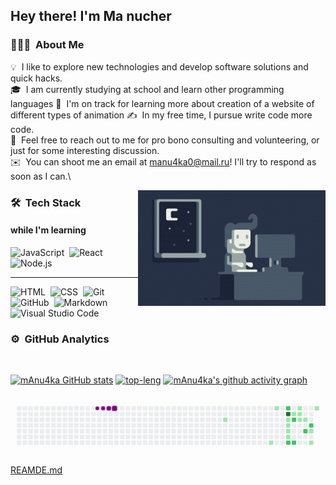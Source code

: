 
<h2>Hey there! I'm Ma   nucher </h2>

<!-- ## 👋 &nbsp;Hey there! I'm Aditya -->

### 👨🏻‍💻 &nbsp;About Me

💡 &nbsp;I like to explore new technologies and develop software solutions and quick hacks.\
🎓 &nbsp;I am currently studying at
school and learn other programming languages
🌱 &nbsp;I'm on track for learning more about creation of a website of different types of animation
✍️ &nbsp;In my free time, I pursue  write code more code.\
💬 &nbsp;Feel free to reach out to me for pro bono consulting and volunteering, or just for some interesting discussion.\
✉️ &nbsp;You can shoot me an email at manu4ka0@mail.ru! I'll try to respond as soon as I can.\


<img alt="Night Coding" src="https://raw.githubusercontent.com/AVS1508/AVS1508/master/assets/Night-Coding.gif" align="right"/>

### 🛠 &nbsp;Tech Stack
#### while I'm learning
![JavaScript](https://img.shields.io/badge/-JavaScript-05122A?style=flat&logo=javascript)&nbsp;
![React](https://img.shields.io/badge/-React-05122A?style=flat&logo=react)&nbsp;
![Node.js](https://img.shields.io/badge/-Node.js-05122A?style=flat&logo=node.js)&nbsp;
____
![HTML](https://img.shields.io/badge/-HTML-05122A?style=flat&logo=HTML5)&nbsp;
![CSS](https://img.shields.io/badge/-CSS-05122A?style=flat&logo=CSS3&logoColor=1572B6)&nbsp;
![Git](https://img.shields.io/badge/-Git-05122A?style=flat&logo=git)&nbsp;
![GitHub](https://img.shields.io/badge/-GitHub-05122A?style=flat&logo=github)&nbsp;
![Markdown](https://img.shields.io/badge/-Markdown-05122A?style=flat&logo=markdown)\
![Visual Studio Code](https://img.shields.io/badge/-Visual%20Studio%20Code-05122A?style=flat&logo=visual-studio-code&logoColor=007ACC)&nbsp;


### ⚙️ &nbsp;GitHub Analytics

<br />

  [![mAnu4ka GitHub stats](https://github-readme-stats.vercel.app/api?username=mAnu4ka&theme=merko)](https://github.com/anuraghazra/github-readme-stats)
  [![top-leng](https://github-readme-stats.vercel.app/api/top-langs/?username=mAnu4ka&layout=compact)](https://github.com/anuraghazra/github-readme-stats)
  [![mAnu4ka's github activity graph](https://activity-graph.herokuapp.com/graph?username=mAnu4ka)](https://github.com/ashutosh00710/github-readme-activity-graph)

<svg viewBox="-16 -32 880 192" width="880" height="192" xmlns="http://www.w3.org/2000/svg"><style>@keyframes c0{23.34%{fill:var(--c1)}23.36%,to{fill:var(--ce)}}@keyframes c1{34.12%{fill:var(--c1)}34.14%,to{fill:var(--ce)}}@keyframes c2{38.31%{fill:var(--c1)}38.33%,to{fill:var(--ce)}}@keyframes c3{61.07%{fill:var(--c2)}61.09%,to{fill:var(--ce)}}@keyframes c4{70.05%{fill:var(--c4)}70.07%,to{fill:var(--ce)}}@keyframes c5{29.93%{fill:var(--c1)}29.95%,to{fill:var(--ce)}}@keyframes c6{30.53%{fill:var(--c1)}30.55%,to{fill:var(--ce)}}@keyframes c7{31.13%{fill:var(--c1)}31.15%,to{fill:var(--ce)}}@keyframes c8{31.73%{fill:var(--c1)}31.75%,to{fill:var(--ce)}}@keyframes c9{65.86%{fill:var(--c2)}65.88%,to{fill:var(--ce)}}@keyframes ca{43.1%{fill:var(--c1)}43.12%,to{fill:var(--ce)}}@keyframes cb{59.27%{fill:var(--c2)}59.29%,to{fill:var(--ce)}}@keyframes cc{66.46%{fill:var(--c2)}66.48%,to{fill:var(--ce)}}@keyframes cd{41.91%{fill:var(--c1)}41.93%,to{fill:var(--ce)}}@keyframes ce{42.5%{fill:var(--c1)}42.52%,to{fill:var(--ce)}}@keyframes cf{45.5%{fill:var(--c1)}45.52%,to{fill:var(--ce)}}@keyframes cg{46.1%{fill:var(--c1)}46.12%,to{fill:var(--ce)}}@keyframes ch{55.68%{fill:var(--c2)}55.7%,to{fill:var(--ce)}}@keyframes ci{56.88%{fill:var(--c2)}56.9%,to{fill:var(--ce)}}@keyframes cj{52.68%{fill:var(--c1)}52.7%,to{fill:var(--ce)}}@keyframes ck{53.88%{fill:var(--c1)}53.9%,to{fill:var(--ce)}}@keyframes cl{48.49%{fill:var(--c1)}48.51%,to{fill:var(--ce)}}@keyframes u0{23.34%{transform:scale(0,1)}23.36%,29.93%{transform:scale(.07,1)}29.95%,30.53%{transform:scale(.13,1)}30.55%,31.13%{transform:scale(.2,1)}31.15%,31.73%{transform:scale(.27,1)}31.75%,34.12%{transform:scale(.33,1)}34.14%,38.31%{transform:scale(.4,1)}38.33%,41.91%{transform:scale(.47,1)}41.93%,42.5%{transform:scale(.53,1)}42.52%,43.1%{transform:scale(.6,1)}43.12%,45.5%{transform:scale(.67,1)}45.52%,46.1%{transform:scale(.73,1)}46.12%,48.49%{transform:scale(.8,1)}48.51%,52.68%{transform:scale(.87,1)}52.7%,53.88%{transform:scale(.93,1)}53.9%,to{transform:scale(1,1)}}@keyframes u1{55.68%{transform:scale(0,1)}55.7%,56.88%{transform:scale(.17,1)}56.9%,59.27%{transform:scale(.33,1)}59.29%,61.07%{transform:scale(.5,1)}61.09%,65.86%{transform:scale(.67,1)}65.88%,66.46%{transform:scale(.83,1)}66.48%,to{transform:scale(1,1)}}@keyframes u2{70.05%{transform:scale(0,1)}70.07%,to{transform:scale(1,1)}}@keyframes s0{0%,99.4%{transform:translate(0,-16px)}.6%{transform:translate(0,0)}22.16%{transform:translate(576px,0)}23.35%{transform:translate(576px,32px)}29.94%,63.47%{transform:translate(752px,32px)}31.74%{transform:translate(752px,80px)}33.53%{transform:translate(704px,80px)}34.13%{transform:translate(704px,96px)}34.73%{transform:translate(720px,96px)}38.32%{transform:translate(720px,0)}38.92%,61.68%{transform:translate(736px,0)}39.52%{transform:translate(736px,-16px)}41.32%{transform:translate(784px,-16px)}42.51%{transform:translate(784px,16px)}43.11%,69.46%{transform:translate(768px,16px)}43.71%,60.48%{transform:translate(768px,0)}44.31%{transform:translate(784px,0)}45.51%{transform:translate(784px,32px)}47.31%{transform:translate(832px,32px)}48.5%{transform:translate(832px,0)}49.1%{transform:translate(848px,0)}49.7%{transform:translate(848px,16px)}50.3%{transform:translate(832px,16px)}52.1%{transform:translate(832px,64px)}52.69%,56.29%{transform:translate(816px,64px)}53.89%{transform:translate(816px,96px)}54.49%{transform:translate(800px,96px)}55.69%{transform:translate(800px,64px)}57.49%{transform:translate(816px,32px)}59.28%{transform:translate(768px,32px)}62.87%{transform:translate(736px,32px)}65.87%{transform:translate(752px,96px)}66.47%{transform:translate(768px,96px)}95.81%{transform:translate(64px,16px)}97.01%{transform:translate(64px,-16px)}}@keyframes s1{0%,99.4%{transform:translate(16px,-16px)}.6%{transform:translate(0,-16px)}1.2%{transform:translate(0,0)}22.75%{transform:translate(576px,0)}23.95%{transform:translate(576px,32px)}30.54%,64.07%{transform:translate(752px,32px)}32.34%{transform:translate(752px,80px)}34.13%{transform:translate(704px,80px)}34.73%{transform:translate(704px,96px)}35.33%{transform:translate(720px,96px)}38.92%{transform:translate(720px,0)}39.52%,62.28%{transform:translate(736px,0)}40.12%{transform:translate(736px,-16px)}41.92%{transform:translate(784px,-16px)}43.11%{transform:translate(784px,16px)}43.71%,70.06%{transform:translate(768px,16px)}44.31%,61.08%{transform:translate(768px,0)}44.91%{transform:translate(784px,0)}46.11%{transform:translate(784px,32px)}47.9%{transform:translate(832px,32px)}49.1%{transform:translate(832px,0)}49.7%{transform:translate(848px,0)}50.3%{transform:translate(848px,16px)}50.9%{transform:translate(832px,16px)}52.69%{transform:translate(832px,64px)}53.29%,56.89%{transform:translate(816px,64px)}54.49%{transform:translate(816px,96px)}55.09%{transform:translate(800px,96px)}56.29%{transform:translate(800px,64px)}58.08%{transform:translate(816px,32px)}59.88%{transform:translate(768px,32px)}63.47%{transform:translate(736px,32px)}66.47%{transform:translate(752px,96px)}67.07%{transform:translate(768px,96px)}96.41%{transform:translate(64px,16px)}97.6%{transform:translate(64px,-16px)}}@keyframes s2{0%,99.4%{transform:translate(32px,-16px)}1.2%{transform:translate(0,-16px)}1.8%{transform:translate(0,0)}23.35%{transform:translate(576px,0)}24.55%{transform:translate(576px,32px)}31.14%,64.67%{transform:translate(752px,32px)}32.93%{transform:translate(752px,80px)}34.73%{transform:translate(704px,80px)}35.33%{transform:translate(704px,96px)}35.93%{transform:translate(720px,96px)}39.52%{transform:translate(720px,0)}40.12%,62.87%{transform:translate(736px,0)}40.72%{transform:translate(736px,-16px)}42.51%{transform:translate(784px,-16px)}43.71%{transform:translate(784px,16px)}44.31%,70.66%{transform:translate(768px,16px)}44.91%,61.68%{transform:translate(768px,0)}45.51%{transform:translate(784px,0)}46.71%{transform:translate(784px,32px)}48.5%{transform:translate(832px,32px)}49.7%{transform:translate(832px,0)}50.3%{transform:translate(848px,0)}50.9%{transform:translate(848px,16px)}51.5%{transform:translate(832px,16px)}53.29%{transform:translate(832px,64px)}53.89%,57.49%{transform:translate(816px,64px)}55.09%{transform:translate(816px,96px)}55.69%{transform:translate(800px,96px)}56.89%{transform:translate(800px,64px)}58.68%{transform:translate(816px,32px)}60.48%{transform:translate(768px,32px)}64.07%{transform:translate(736px,32px)}67.07%{transform:translate(752px,96px)}67.66%{transform:translate(768px,96px)}97.01%{transform:translate(64px,16px)}98.2%{transform:translate(64px,-16px)}}@keyframes s3{0%,99.4%{transform:translate(48px,-16px)}1.8%{transform:translate(0,-16px)}2.4%{transform:translate(0,0)}23.95%{transform:translate(576px,0)}25.15%{transform:translate(576px,32px)}31.74%,65.27%{transform:translate(752px,32px)}33.53%{transform:translate(752px,80px)}35.33%{transform:translate(704px,80px)}35.93%{transform:translate(704px,96px)}36.53%{transform:translate(720px,96px)}40.12%{transform:translate(720px,0)}40.72%,63.47%{transform:translate(736px,0)}41.32%{transform:translate(736px,-16px)}43.11%{transform:translate(784px,-16px)}44.31%{transform:translate(784px,16px)}44.91%,71.26%{transform:translate(768px,16px)}45.51%,62.28%{transform:translate(768px,0)}46.11%{transform:translate(784px,0)}47.31%{transform:translate(784px,32px)}49.1%{transform:translate(832px,32px)}50.3%{transform:translate(832px,0)}50.9%{transform:translate(848px,0)}51.5%{transform:translate(848px,16px)}52.1%{transform:translate(832px,16px)}53.89%{transform:translate(832px,64px)}54.49%,58.08%{transform:translate(816px,64px)}55.69%{transform:translate(816px,96px)}56.29%{transform:translate(800px,96px)}57.49%{transform:translate(800px,64px)}59.28%{transform:translate(816px,32px)}61.08%{transform:translate(768px,32px)}64.67%{transform:translate(736px,32px)}67.66%{transform:translate(752px,96px)}68.26%{transform:translate(768px,96px)}97.6%{transform:translate(64px,16px)}98.8%{transform:translate(64px,-16px)}}:root{--cb:#1b1f230a;--cs:purple;--ce:#ebedf0;--c0:#ebedf0;--c1:#9be9a8;--c2:#40c463;--c3:#30a14e;--c4:#216e39}.c{shape-rendering:geometricPrecision;rx:2;ry:2;fill:var(--ce);stroke-width:1px;stroke:var(--cb);animation:none 16700ms linear infinite}.c.c0,.c.c1,.c.c2{fill:var(--c1);animation-name:c0}.c.c1,.c.c2{animation-name:c1}.c.c2{animation-name:c2}.c.c3{fill:var(--c2);animation-name:c3}.c.c4{fill:var(--c4);animation-name:c4}.c.c5{fill:var(--c1);animation-name:c5}.c.c6,.c.c7,.c.c8{fill:var(--c1);animation-name:c6}.c.c7,.c.c8{animation-name:c7}.c.c8{animation-name:c8}.c.c9{fill:var(--c2);animation-name:c9}.c.ca{fill:var(--c1);animation-name:ca}.c.cb,.c.cc{fill:var(--c2);animation-name:cb}.c.cc{animation-name:cc}.c.cd{fill:var(--c1);animation-name:cd}.c.ce,.c.cf,.c.cg{fill:var(--c1);animation-name:ce}.c.cf,.c.cg{animation-name:cf}.c.cg{animation-name:cg}.c.ch,.c.ci{fill:var(--c2);animation-name:ch}.c.ci{animation-name:ci}.c.cj,.c.ck,.c.cl{fill:var(--c1);animation-name:cj}.c.ck,.c.cl{animation-name:ck}.c.cl{animation-name:cl}.s,.u{animation:none linear 16700ms infinite}.u,.u.u0{transform-origin:0 0}.u{transform:scale(0,1)}.u.u0{fill:var(--c1);animation-name:u0}.u.u1{fill:var(--c2);animation-name:u1;transform-origin:578.2px 0}.u.u2{fill:var(--c4);animation-name:u2;transform-origin:809.5px 0}.s{shape-rendering:geometricPrecision;fill:var(--cs)}.s.s0{transform:translate(0,-16px);animation-name:s0}.s.s1{transform:translate(16px,-16px);animation-name:s1}.s.s2{transform:translate(32px,-16px);animation-name:s2}.s.s3{transform:translate(48px,-16px);animation-name:s3}</style><rect class="c" x="2" y="2" width="12" height="12"></rect><rect class="c" x="2" y="18" width="12" height="12"></rect><rect class="c" x="2" y="34" width="12" height="12"></rect><rect class="c" x="2" y="50" width="12" height="12"></rect><rect class="c" x="2" y="66" width="12" height="12"></rect><rect class="c" x="2" y="82" width="12" height="12"></rect><rect class="c" x="2" y="98" width="12" height="12"></rect><rect class="c" x="18" y="2" width="12" height="12"></rect><rect class="c" x="18" y="18" width="12" height="12"></rect><rect class="c" x="18" y="34" width="12" height="12"></rect><rect class="c" x="18" y="50" width="12" height="12"></rect><rect class="c" x="18" y="66" width="12" height="12"></rect><rect class="c" x="18" y="82" width="12" height="12"></rect><rect class="c" x="18" y="98" width="12" height="12"></rect><rect class="c" x="34" y="2" width="12" height="12"></rect><rect class="c" x="34" y="18" width="12" height="12"></rect><rect class="c" x="34" y="34" width="12" height="12"></rect><rect class="c" x="34" y="50" width="12" height="12"></rect><rect class="c" x="34" y="66" width="12" height="12"></rect><rect class="c" x="34" y="82" width="12" height="12"></rect><rect class="c" x="34" y="98" width="12" height="12"></rect><rect class="c" x="50" y="2" width="12" height="12"></rect><rect class="c" x="50" y="18" width="12" height="12"></rect><rect class="c" x="50" y="34" width="12" height="12"></rect><rect class="c" x="50" y="50" width="12" height="12"></rect><rect class="c" x="50" y="66" width="12" height="12"></rect><rect class="c" x="50" y="82" width="12" height="12"></rect><rect class="c" x="50" y="98" width="12" height="12"></rect><rect class="c" x="66" y="2" width="12" height="12"></rect><rect class="c" x="66" y="18" width="12" height="12"></rect><rect class="c" x="66" y="34" width="12" height="12"></rect><rect class="c" x="66" y="50" width="12" height="12"></rect><rect class="c" x="66" y="66" width="12" height="12"></rect><rect class="c" x="66" y="82" width="12" height="12"></rect><rect class="c" x="66" y="98" width="12" height="12"></rect><rect class="c" x="82" y="2" width="12" height="12"></rect><rect class="c" x="82" y="18" width="12" height="12"></rect><rect class="c" x="82" y="34" width="12" height="12"></rect><rect class="c" x="82" y="50" width="12" height="12"></rect><rect class="c" x="82" y="66" width="12" height="12"></rect><rect class="c" x="82" y="82" width="12" height="12"></rect><rect class="c" x="82" y="98" width="12" height="12"></rect><rect class="c" x="98" y="2" width="12" height="12"></rect><rect class="c" x="98" y="18" width="12" height="12"></rect><rect class="c" x="98" y="34" width="12" height="12"></rect><rect class="c" x="98" y="50" width="12" height="12"></rect><rect class="c" x="98" y="66" width="12" height="12"></rect><rect class="c" x="98" y="82" width="12" height="12"></rect><rect class="c" x="98" y="98" width="12" height="12"></rect><rect class="c" x="114" y="2" width="12" height="12"></rect><rect class="c" x="114" y="18" width="12" height="12"></rect><rect class="c" x="114" y="34" width="12" height="12"></rect><rect class="c" x="114" y="50" width="12" height="12"></rect><rect class="c" x="114" y="66" width="12" height="12"></rect><rect class="c" x="114" y="82" width="12" height="12"></rect><rect class="c" x="114" y="98" width="12" height="12"></rect><rect class="c" x="130" y="2" width="12" height="12"></rect><rect class="c" x="130" y="18" width="12" height="12"></rect><rect class="c" x="130" y="34" width="12" height="12"></rect><rect class="c" x="130" y="50" width="12" height="12"></rect><rect class="c" x="130" y="66" width="12" height="12"></rect><rect class="c" x="130" y="82" width="12" height="12"></rect><rect class="c" x="130" y="98" width="12" height="12"></rect><rect class="c" x="146" y="2" width="12" height="12"></rect><rect class="c" x="146" y="18" width="12" height="12"></rect><rect class="c" x="146" y="34" width="12" height="12"></rect><rect class="c" x="146" y="50" width="12" height="12"></rect><rect class="c" x="146" y="66" width="12" height="12"></rect><rect class="c" x="146" y="82" width="12" height="12"></rect><rect class="c" x="146" y="98" width="12" height="12"></rect><rect class="c" x="162" y="2" width="12" height="12"></rect><rect class="c" x="162" y="18" width="12" height="12"></rect><rect class="c" x="162" y="34" width="12" height="12"></rect><rect class="c" x="162" y="50" width="12" height="12"></rect><rect class="c" x="162" y="66" width="12" height="12"></rect><rect class="c" x="162" y="82" width="12" height="12"></rect><rect class="c" x="162" y="98" width="12" height="12"></rect><rect class="c" x="178" y="2" width="12" height="12"></rect><rect class="c" x="178" y="18" width="12" height="12"></rect><rect class="c" x="178" y="34" width="12" height="12"></rect><rect class="c" x="178" y="50" width="12" height="12"></rect><rect class="c" x="178" y="66" width="12" height="12"></rect><rect class="c" x="178" y="82" width="12" height="12"></rect><rect class="c" x="178" y="98" width="12" height="12"></rect><rect class="c" x="194" y="2" width="12" height="12"></rect><rect class="c" x="194" y="18" width="12" height="12"></rect><rect class="c" x="194" y="34" width="12" height="12"></rect><rect class="c" x="194" y="50" width="12" height="12"></rect><rect class="c" x="194" y="66" width="12" height="12"></rect><rect class="c" x="194" y="82" width="12" height="12"></rect><rect class="c" x="194" y="98" width="12" height="12"></rect><rect class="c" x="210" y="2" width="12" height="12"></rect><rect class="c" x="210" y="18" width="12" height="12"></rect><rect class="c" x="210" y="34" width="12" height="12"></rect><rect class="c" x="210" y="50" width="12" height="12"></rect><rect class="c" x="210" y="66" width="12" height="12"></rect><rect class="c" x="210" y="82" width="12" height="12"></rect><rect class="c" x="210" y="98" width="12" height="12"></rect><rect class="c" x="226" y="2" width="12" height="12"></rect><rect class="c" x="226" y="18" width="12" height="12"></rect><rect class="c" x="226" y="34" width="12" height="12"></rect><rect class="c" x="226" y="50" width="12" height="12"></rect><rect class="c" x="226" y="66" width="12" height="12"></rect><rect class="c" x="226" y="82" width="12" height="12"></rect><rect class="c" x="226" y="98" width="12" height="12"></rect><rect class="c" x="242" y="2" width="12" height="12"></rect><rect class="c" x="242" y="18" width="12" height="12"></rect><rect class="c" x="242" y="34" width="12" height="12"></rect><rect class="c" x="242" y="50" width="12" height="12"></rect><rect class="c" x="242" y="66" width="12" height="12"></rect><rect class="c" x="242" y="82" width="12" height="12"></rect><rect class="c" x="242" y="98" width="12" height="12"></rect><rect class="c" x="258" y="2" width="12" height="12"></rect><rect class="c" x="258" y="18" width="12" height="12"></rect><rect class="c" x="258" y="34" width="12" height="12"></rect><rect class="c" x="258" y="50" width="12" height="12"></rect><rect class="c" x="258" y="66" width="12" height="12"></rect><rect class="c" x="258" y="82" width="12" height="12"></rect><rect class="c" x="258" y="98" width="12" height="12"></rect><rect class="c" x="274" y="2" width="12" height="12"></rect><rect class="c" x="274" y="18" width="12" height="12"></rect><rect class="c" x="274" y="34" width="12" height="12"></rect><rect class="c" x="274" y="50" width="12" height="12"></rect><rect class="c" x="274" y="66" width="12" height="12"></rect><rect class="c" x="274" y="82" width="12" height="12"></rect><rect class="c" x="274" y="98" width="12" height="12"></rect><rect class="c" x="290" y="2" width="12" height="12"></rect><rect class="c" x="290" y="18" width="12" height="12"></rect><rect class="c" x="290" y="34" width="12" height="12"></rect><rect class="c" x="290" y="50" width="12" height="12"></rect><rect class="c" x="290" y="66" width="12" height="12"></rect><rect class="c" x="290" y="82" width="12" height="12"></rect><rect class="c" x="290" y="98" width="12" height="12"></rect><rect class="c" x="306" y="2" width="12" height="12"></rect><rect class="c" x="306" y="18" width="12" height="12"></rect><rect class="c" x="306" y="34" width="12" height="12"></rect><rect class="c" x="306" y="50" width="12" height="12"></rect><rect class="c" x="306" y="66" width="12" height="12"></rect><rect class="c" x="306" y="82" width="12" height="12"></rect><rect class="c" x="306" y="98" width="12" height="12"></rect><rect class="c" x="322" y="2" width="12" height="12"></rect><rect class="c" x="322" y="18" width="12" height="12"></rect><rect class="c" x="322" y="34" width="12" height="12"></rect><rect class="c" x="322" y="50" width="12" height="12"></rect><rect class="c" x="322" y="66" width="12" height="12"></rect><rect class="c" x="322" y="82" width="12" height="12"></rect><rect class="c" x="322" y="98" width="12" height="12"></rect><rect class="c" x="338" y="2" width="12" height="12"></rect><rect class="c" x="338" y="18" width="12" height="12"></rect><rect class="c" x="338" y="34" width="12" height="12"></rect><rect class="c" x="338" y="50" width="12" height="12"></rect><rect class="c" x="338" y="66" width="12" height="12"></rect><rect class="c" x="338" y="82" width="12" height="12"></rect><rect class="c" x="338" y="98" width="12" height="12"></rect><rect class="c" x="354" y="2" width="12" height="12"></rect><rect class="c" x="354" y="18" width="12" height="12"></rect><rect class="c" x="354" y="34" width="12" height="12"></rect><rect class="c" x="354" y="50" width="12" height="12"></rect><rect class="c" x="354" y="66" width="12" height="12"></rect><rect class="c" x="354" y="82" width="12" height="12"></rect><rect class="c" x="354" y="98" width="12" height="12"></rect><rect class="c" x="370" y="2" width="12" height="12"></rect><rect class="c" x="370" y="18" width="12" height="12"></rect><rect class="c" x="370" y="34" width="12" height="12"></rect><rect class="c" x="370" y="50" width="12" height="12"></rect><rect class="c" x="370" y="66" width="12" height="12"></rect><rect class="c" x="370" y="82" width="12" height="12"></rect><rect class="c" x="370" y="98" width="12" height="12"></rect><rect class="c" x="386" y="2" width="12" height="12"></rect><rect class="c" x="386" y="18" width="12" height="12"></rect><rect class="c" x="386" y="34" width="12" height="12"></rect><rect class="c" x="386" y="50" width="12" height="12"></rect><rect class="c" x="386" y="66" width="12" height="12"></rect><rect class="c" x="386" y="82" width="12" height="12"></rect><rect class="c" x="386" y="98" width="12" height="12"></rect><rect class="c" x="402" y="2" width="12" height="12"></rect><rect class="c" x="402" y="18" width="12" height="12"></rect><rect class="c" x="402" y="34" width="12" height="12"></rect><rect class="c" x="402" y="50" width="12" height="12"></rect><rect class="c" x="402" y="66" width="12" height="12"></rect><rect class="c" x="402" y="82" width="12" height="12"></rect><rect class="c" x="402" y="98" width="12" height="12"></rect><rect class="c" x="418" y="2" width="12" height="12"></rect><rect class="c" x="418" y="18" width="12" height="12"></rect><rect class="c" x="418" y="34" width="12" height="12"></rect><rect class="c" x="418" y="50" width="12" height="12"></rect><rect class="c" x="418" y="66" width="12" height="12"></rect><rect class="c" x="418" y="82" width="12" height="12"></rect><rect class="c" x="418" y="98" width="12" height="12"></rect><rect class="c" x="434" y="2" width="12" height="12"></rect><rect class="c" x="434" y="18" width="12" height="12"></rect><rect class="c" x="434" y="34" width="12" height="12"></rect><rect class="c" x="434" y="50" width="12" height="12"></rect><rect class="c" x="434" y="66" width="12" height="12"></rect><rect class="c" x="434" y="82" width="12" height="12"></rect><rect class="c" x="434" y="98" width="12" height="12"></rect><rect class="c" x="450" y="2" width="12" height="12"></rect><rect class="c" x="450" y="18" width="12" height="12"></rect><rect class="c" x="450" y="34" width="12" height="12"></rect><rect class="c" x="450" y="50" width="12" height="12"></rect><rect class="c" x="450" y="66" width="12" height="12"></rect><rect class="c" x="450" y="82" width="12" height="12"></rect><rect class="c" x="450" y="98" width="12" height="12"></rect><rect class="c" x="466" y="2" width="12" height="12"></rect><rect class="c" x="466" y="18" width="12" height="12"></rect><rect class="c" x="466" y="34" width="12" height="12"></rect><rect class="c" x="466" y="50" width="12" height="12"></rect><rect class="c" x="466" y="66" width="12" height="12"></rect><rect class="c" x="466" y="82" width="12" height="12"></rect><rect class="c" x="466" y="98" width="12" height="12"></rect><rect class="c" x="482" y="2" width="12" height="12"></rect><rect class="c" x="482" y="18" width="12" height="12"></rect><rect class="c" x="482" y="34" width="12" height="12"></rect><rect class="c" x="482" y="50" width="12" height="12"></rect><rect class="c" x="482" y="66" width="12" height="12"></rect><rect class="c" x="482" y="82" width="12" height="12"></rect><rect class="c" x="482" y="98" width="12" height="12"></rect><rect class="c" x="498" y="2" width="12" height="12"></rect><rect class="c" x="498" y="18" width="12" height="12"></rect><rect class="c" x="498" y="34" width="12" height="12"></rect><rect class="c" x="498" y="50" width="12" height="12"></rect><rect class="c" x="498" y="66" width="12" height="12"></rect><rect class="c" x="498" y="82" width="12" height="12"></rect><rect class="c" x="498" y="98" width="12" height="12"></rect><rect class="c" x="514" y="2" width="12" height="12"></rect><rect class="c" x="514" y="18" width="12" height="12"></rect><rect class="c" x="514" y="34" width="12" height="12"></rect><rect class="c" x="514" y="50" width="12" height="12"></rect><rect class="c" x="514" y="66" width="12" height="12"></rect><rect class="c" x="514" y="82" width="12" height="12"></rect><rect class="c" x="514" y="98" width="12" height="12"></rect><rect class="c" x="530" y="2" width="12" height="12"></rect><rect class="c" x="530" y="18" width="12" height="12"></rect><rect class="c" x="530" y="34" width="12" height="12"></rect><rect class="c" x="530" y="50" width="12" height="12"></rect><rect class="c" x="530" y="66" width="12" height="12"></rect><rect class="c" x="530" y="82" width="12" height="12"></rect><rect class="c" x="530" y="98" width="12" height="12"></rect><rect class="c" x="546" y="2" width="12" height="12"></rect><rect class="c" x="546" y="18" width="12" height="12"></rect><rect class="c" x="546" y="34" width="12" height="12"></rect><rect class="c" x="546" y="50" width="12" height="12"></rect><rect class="c" x="546" y="66" width="12" height="12"></rect><rect class="c" x="546" y="82" width="12" height="12"></rect><rect class="c" x="546" y="98" width="12" height="12"></rect><rect class="c" x="562" y="2" width="12" height="12"></rect><rect class="c" x="562" y="18" width="12" height="12"></rect><rect class="c" x="562" y="34" width="12" height="12"></rect><rect class="c" x="562" y="50" width="12" height="12"></rect><rect class="c" x="562" y="66" width="12" height="12"></rect><rect class="c" x="562" y="82" width="12" height="12"></rect><rect class="c" x="562" y="98" width="12" height="12"></rect><rect class="c" x="578" y="2" width="12" height="12"></rect><rect class="c" x="578" y="18" width="12" height="12"></rect><rect class="c c0" x="578" y="34" width="12" height="12"></rect><rect class="c" x="578" y="50" width="12" height="12"></rect><rect class="c" x="578" y="66" width="12" height="12"></rect><rect class="c" x="578" y="82" width="12" height="12"></rect><rect class="c" x="578" y="98" width="12" height="12"></rect><rect class="c" x="594" y="2" width="12" height="12"></rect><rect class="c" x="594" y="18" width="12" height="12"></rect><rect class="c" x="594" y="34" width="12" height="12"></rect><rect class="c" x="594" y="50" width="12" height="12"></rect><rect class="c" x="594" y="66" width="12" height="12"></rect><rect class="c" x="594" y="82" width="12" height="12"></rect><rect class="c" x="594" y="98" width="12" height="12"></rect><rect class="c" x="610" y="2" width="12" height="12"></rect><rect class="c" x="610" y="18" width="12" height="12"></rect><rect class="c" x="610" y="34" width="12" height="12"></rect><rect class="c" x="610" y="50" width="12" height="12"></rect><rect class="c" x="610" y="66" width="12" height="12"></rect><rect class="c" x="610" y="82" width="12" height="12"></rect><rect class="c" x="610" y="98" width="12" height="12"></rect><rect class="c" x="626" y="2" width="12" height="12"></rect><rect class="c" x="626" y="18" width="12" height="12"></rect><rect class="c" x="626" y="34" width="12" height="12"></rect><rect class="c" x="626" y="50" width="12" height="12"></rect><rect class="c" x="626" y="66" width="12" height="12"></rect><rect class="c" x="626" y="82" width="12" height="12"></rect><rect class="c" x="626" y="98" width="12" height="12"></rect><rect class="c" x="642" y="2" width="12" height="12"></rect><rect class="c" x="642" y="18" width="12" height="12"></rect><rect class="c" x="642" y="34" width="12" height="12"></rect><rect class="c" x="642" y="50" width="12" height="12"></rect><rect class="c" x="642" y="66" width="12" height="12"></rect><rect class="c" x="642" y="82" width="12" height="12"></rect><rect class="c" x="642" y="98" width="12" height="12"></rect><rect class="c" x="658" y="2" width="12" height="12"></rect><rect class="c" x="658" y="18" width="12" height="12"></rect><rect class="c" x="658" y="34" width="12" height="12"></rect><rect class="c" x="658" y="50" width="12" height="12"></rect><rect class="c" x="658" y="66" width="12" height="12"></rect><rect class="c" x="658" y="82" width="12" height="12"></rect><rect class="c" x="658" y="98" width="12" height="12"></rect><rect class="c" x="674" y="2" width="12" height="12"></rect><rect class="c" x="674" y="18" width="12" height="12"></rect><rect class="c" x="674" y="34" width="12" height="12"></rect><rect class="c" x="674" y="50" width="12" height="12"></rect><rect class="c" x="674" y="66" width="12" height="12"></rect><rect class="c" x="674" y="82" width="12" height="12"></rect><rect class="c" x="674" y="98" width="12" height="12"></rect><rect class="c" x="690" y="2" width="12" height="12"></rect><rect class="c" x="690" y="18" width="12" height="12"></rect><rect class="c" x="690" y="34" width="12" height="12"></rect><rect class="c" x="690" y="50" width="12" height="12"></rect><rect class="c" x="690" y="66" width="12" height="12"></rect><rect class="c" x="690" y="82" width="12" height="12"></rect><rect class="c" x="690" y="98" width="12" height="12"></rect><rect class="c" x="706" y="2" width="12" height="12"></rect><rect class="c" x="706" y="18" width="12" height="12"></rect><rect class="c" x="706" y="34" width="12" height="12"></rect><rect class="c" x="706" y="50" width="12" height="12"></rect><rect class="c" x="706" y="66" width="12" height="12"></rect><rect class="c" x="706" y="82" width="12" height="12"></rect><rect class="c c1" x="706" y="98" width="12" height="12"></rect><rect class="c c2" x="722" y="2" width="12" height="12"></rect><rect class="c" x="722" y="18" width="12" height="12"></rect><rect class="c" x="722" y="34" width="12" height="12"></rect><rect class="c" x="722" y="50" width="12" height="12"></rect><rect class="c" x="722" y="66" width="12" height="12"></rect><rect class="c" x="722" y="82" width="12" height="12"></rect><rect class="c" x="722" y="98" width="12" height="12"></rect><rect class="c" x="738" y="2" width="12" height="12"></rect><rect class="c" x="738" y="18" width="12" height="12"></rect><rect class="c" x="738" y="34" width="12" height="12"></rect><rect class="c" x="738" y="50" width="12" height="12"></rect><rect class="c" x="738" y="66" width="12" height="12"></rect><rect class="c" x="738" y="82" width="12" height="12"></rect><rect class="c" x="738" y="98" width="12" height="12"></rect><rect class="c c3" x="754" y="2" width="12" height="12"></rect><rect class="c c4" x="754" y="18" width="12" height="12"></rect><rect class="c c5" x="754" y="34" width="12" height="12"></rect><rect class="c c6" x="754" y="50" width="12" height="12"></rect><rect class="c c7" x="754" y="66" width="12" height="12"></rect><rect class="c c8" x="754" y="82" width="12" height="12"></rect><rect class="c c9" x="754" y="98" width="12" height="12"></rect><rect class="c" x="770" y="2" width="12" height="12"></rect><rect class="c ca" x="770" y="18" width="12" height="12"></rect><rect class="c cb" x="770" y="34" width="12" height="12"></rect><rect class="c" x="770" y="50" width="12" height="12"></rect><rect class="c" x="770" y="66" width="12" height="12"></rect><rect class="c" x="770" y="82" width="12" height="12"></rect><rect class="c cc" x="770" y="98" width="12" height="12"></rect><rect class="c cd" x="786" y="2" width="12" height="12"></rect><rect class="c ce" x="786" y="18" width="12" height="12"></rect><rect class="c cf" x="786" y="34" width="12" height="12"></rect><rect class="c" x="786" y="50" width="12" height="12"></rect><rect class="c" x="786" y="66" width="12" height="12"></rect><rect class="c" x="786" y="82" width="12" height="12"></rect><rect class="c" x="786" y="98" width="12" height="12"></rect><rect class="c" x="802" y="2" width="12" height="12"></rect><rect class="c" x="802" y="18" width="12" height="12"></rect><rect class="c cg" x="802" y="34" width="12" height="12"></rect><rect class="c" x="802" y="50" width="12" height="12"></rect><rect class="c ch" x="802" y="66" width="12" height="12"></rect><rect class="c" x="802" y="82" width="12" height="12"></rect><rect class="c" x="802" y="98" width="12" height="12"></rect><rect class="c" x="818" y="2" width="12" height="12"></rect><rect class="c" x="818" y="18" width="12" height="12"></rect><rect class="c" x="818" y="34" width="12" height="12"></rect><rect class="c ci" x="818" y="50" width="12" height="12"></rect><rect class="c cj" x="818" y="66" width="12" height="12"></rect><rect class="c" x="818" y="82" width="12" height="12"></rect><rect class="c ck" x="818" y="98" width="12" height="12"></rect><rect class="c cl" x="834" y="2" width="12" height="12"></rect><rect class="u u0" height="12" width="578.8" x="0.0" y="144"></rect><rect class="u u1" height="12" width="231.9" x="578.2" y="144"></rect><rect class="u u2" height="12" width="39.1" x="809.5" y="144"></rect><rect class="s s0" x="0.8" y="0.8" width="14.4" height="14.4" rx="4.5" ry="4.5"></rect><rect class="s s1" x="1.8" y="1.8" width="12.3" height="12.3" rx="4.1" ry="4.1"></rect><rect class="s s2" x="2.6" y="2.6" width="10.8" height="10.8" rx="3.6" ry="3.6"></rect><rect class="s s3" x="3.0" y="3.0" width="9.9" height="9.9" rx="3.3" ry="3.3"></rect></svg>[REAMDE.md](https://github.com/mAnu4ka/mAnu4ka/files/8192928/REAMDE.md)

